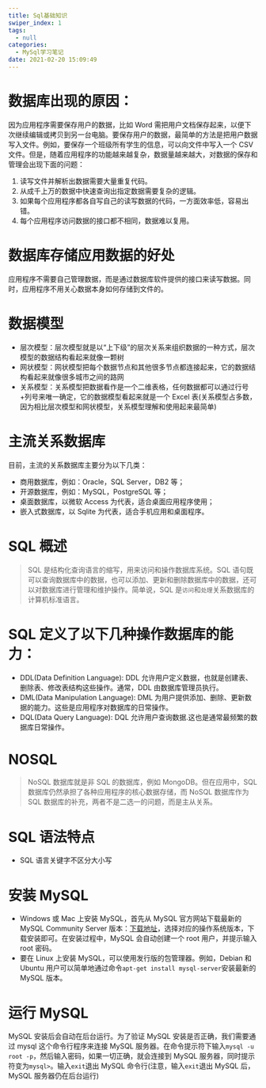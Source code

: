 ```yaml
---
title: Sql基础知识
swiper_index: 1
tags:
  - null
categories:
  - MySql学习笔记
date: 2021-02-20 15:09:49
---
```


# 数据库出现的原因：

因为应用程序需要保存用户的数据，比如 Word 需把用户文档保存起来，以便下次继续编辑或拷贝到另一台电脑。要保存用户的数据，最简单的方法是把用户数据写入文件。例如，要保存一个班级所有学生的信息，可以向文件中写入一个 CSV 文件。但是，随着应用程序的功能越来越复杂，数据量越来越大，对数据的保存和管理会出现下面的问题：

1. 读写文件并解析出数据需要大量重复代码。
2. 从成千上万的数据中快速查询出指定数据需要复杂的逻辑。
3. 如果每个应用程序都各自写自己的读写数据的代码，一方面效率低，容易出错。
4. 每个应用程序访问数据的接口都不相同，数据难以复用。

# 数据库存储应用数据的好处

应用程序不需要自己管理数据，而是通过数据库软件提供的接口来读写数据。同时，应用程序不用关心数据本身如何存储到文件的。

# 数据模型

- 层次模型：层次模型就是以“上下级”的层次关系来组织数据的一种方式，层次模型的数据结构看起来就像一颗树
- 网状模型：网状模型把每个数据节点和其他很多节点都连接起来，它的数据结构看起来就像很多城市之间的路网
- 关系模型：关系模型把数据看作是一个二维表格，任何数据都可以通过行号+列号来唯一确定，它的数据模型看起来就是一个 Excel 表(关系模型占多数，因为相比层次模型和网状模型，关系模型理解和使用起来最简单)

# 主流关系数据库

目前，主流的关系数据库主要分为以下几类：

- 商用数据库，例如：Oracle，SQL Server，DB2 等；
- 开源数据库，例如：MySQL，PostgreSQL 等；
- 桌面数据库，以微软 Access 为代表，适合桌面应用程序使用；
- 嵌入式数据库，以 Sqlite 为代表，适合手机应用和桌面程序。

# SQL 概述

> SQL 是结构化查询语言的缩写，用来访问和操作数据库系统。SQL 语句既可以查询数据库中的数据，也可以添加、更新和删除数据库中的数据，还可以对数据库进行管理和维护操作。简单说，SQL 是`访问`和`处理`关系数据库的计算机标准语言。

# SQL 定义了以下几种操作数据库的能力：

- DDL(Data Definition Language): DDL 允许用户定义数据，也就是创建表、删除表、修改表结构这些操作。通常，DDL 由数据库管理员执行。
- DML(Data Manipulation Language): DML 为用户提供添加、删除、更新数据的能力。这些是应用程序对数据库的日常操作。
- DQL(Data Query Language): DQL 允许用户查询数据.这也是通常最频繁的数据库日常操作。

# NOSQL

> NoSQL 数据库就是非 SQL 的数据库，例如 MongoDB。但在应用中，SQL 数据库仍然承担了各种应用程序的核心数据存储，而 NoSQL 数据库作为 SQL 数据库的补充，两者不是二选一的问题，而是主从关系。

# SQL 语法特点

- SQL 语言关键字不区分大小写

# 安装 MySQL

- Windows 或 Mac 上安装 MySQL，首先从 MySQL 官方网站下载最新的 MySQL Community Server 版本：[下载地址](https://dev.mysql.com/downloads/mysql/)，选择对应的操作系统版本，下载安装即可。在安装过程中，MySQL 会自动创建一个 root 用户，并提示输入 root 密码。
- 要在 Linux 上安装 MySQL，可以使用发行版的包管理器。例如，Debian 和 Ubuntu 用户可以简单地通过命令`apt-get install mysql-server`安装最新的 MySQL 版本。

# 运行 MySQL

MySQL 安装后会自动在后台运行。为了验证 MySQL 安装是否正确，我们需要通过 mysql 这个命令行程序来连接 MySQL 服务器。在命令提示符下输入`mysql -u root -p`，然后输入密码，如果一切正确，就会连接到 MySQL 服务器，同时提示符变为`mysql>`。输入`exit`退出 MySQL 命令行(注意，输入`exit`退出 MySQL 后，MySQL 服务器仍在后台运行)
